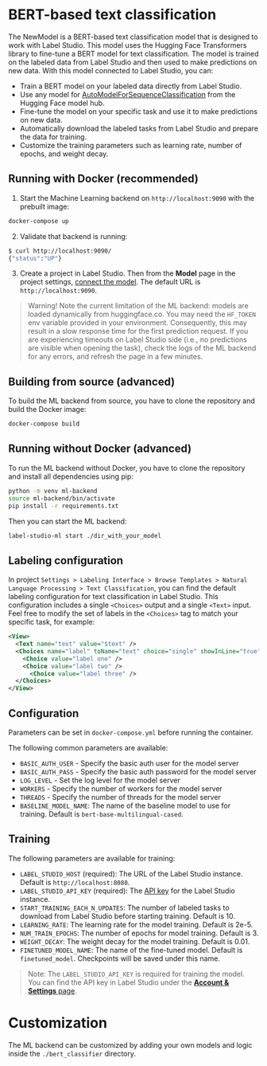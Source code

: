 <!--
---
title: Classify text with a BERT model
type: guide
tier: all
order: 35
hide_menu: true
hide_frontmatter_title: true
meta_title: BERT-based text classification
meta_description: Tutorial on how to use BERT-based text classification with your Label Studio project
categories:
    - Natural Language Processing
    - Text Classification
    - BERT
    - Hugging Face
image: "/tutorials/bert.png"
---
-->

# BERT-based text classification

The NewModel is a BERT-based text classification model that is designed to work with Label Studio. This model uses the Hugging Face Transformers library to fine-tune a BERT model for text classification. The model is trained on the labeled data from Label Studio and then used to make predictions on new data.  With this model connected to Label Studio, you can: 

- Train a BERT model on your labeled data directly from Label Studio.
- Use any model for [AutoModelForSequenceClassification](https://huggingface.co/transformers/v3.0.2/model_doc/auto.html#automodelforsequenceclassification) from the Hugging Face model hub.
- Fine-tune the model on your specific task and use it to make predictions on new data.
- Automatically download the labeled tasks from Label Studio and prepare the data for training.
- Customize the training parameters such as learning rate, number of epochs, and weight decay.


## Running with Docker (recommended)

1. Start the Machine Learning backend on `http://localhost:9090` with the prebuilt image:

```bash
docker-compose up
```

2. Validate that backend is running:

```bash
$ curl http://localhost:9090/
{"status":"UP"}
```

3. Create a project in Label Studio. Then from the **Model** page in the project settings, [connect the model](https://labelstud.io/guide/ml#Connect-the-model-to-Label-Studio). The default URL is `http://localhost:9090`.

> Warning! Note the current limitation of the ML backend: models are loaded dynamically from huggingface.co. You may need the `HF_TOKEN` env variable provided in your environment. Consequently, this may result in a slow response time for the first prediction request. If you are experiencing timeouts on Label Studio side (i.e., no predictions are visible when opening the task), check the logs of the ML backend for any errors, and refresh the page in a few minutes.

## Building from source (advanced)

To build the ML backend from source, you have to clone the repository and build the Docker image:

```bash
docker-compose build
```

## Running without Docker (advanced)

To run the ML backend without Docker, you have to clone the repository and install all dependencies using pip:

```bash
python -m venv ml-backend
source ml-backend/bin/activate
pip install -r requirements.txt
```

Then you can start the ML backend:

```bash
label-studio-ml start ./dir_with_your_model
```


## Labeling configuration

In project `Settings > Labeling Interface > Browse Templates > Natural Language Processing > Text Classification`, you can find the default labeling configuration for text classification in Label Studio. This configuration includes a single `<Choices>` output and a single `<Text>` input. 
Feel free to modify the set of labels in the `<Choices>` tag to match your specific task, for example:

```xml
<View>
  <Text name="text" value="$text" />
  <Choices name="label" toName="text" choice="single" showInLine="true">
    <Choice value="label one" />
    <Choice value="label two" />
      <Choice value="label three" />
  </Choices>
</View>
```


## Configuration

Parameters can be set in `docker-compose.yml` before running the container.

The following common parameters are available:

- `BASIC_AUTH_USER` - Specify the basic auth user for the model server
- `BASIC_AUTH_PASS` - Specify the basic auth password for the model server
- `LOG_LEVEL` - Set the log level for the model server
- `WORKERS` - Specify the number of workers for the model server
- `THREADS` - Specify the number of threads for the model server
- `BASELINE_MODEL_NAME`: The name of the baseline model to use for training. Default is `bert-base-multilingual-cased`.

## Training

The following parameters are available for training:

- `LABEL_STUDIO_HOST` (required): The URL of the Label Studio instance. Default is `http://localhost:8080`.
- `LABEL_STUDIO_API_KEY` (required): The [API key](https://labelstud.io/guide/user_account#Access-token) for the Label Studio instance.
- `START_TRAINING_EACH_N_UPDATES`: The number of labeled tasks to download from Label Studio before starting training. Default is 10.
- `LEARNING_RATE`: The learning rate for the model training. Default is 2e-5.
- `NUM_TRAIN_EPOCHS`: The number of epochs for model training. Default is 3.
- `WEIGHT_DECAY`: The weight decay for the model training. Default is 0.01.
- `FINETUNED_MODEL_NAME`: The name of the fine-tuned model. Default is `finetuned_model`. Checkpoints will be saved under this name.

> Note: The `LABEL_STUDIO_API_KEY` is required for training the model. You can find the API key in Label Studio under the [**Account & Settings** page](https://labelstud.io/guide/user_account#Access-token).


# Customization

The ML backend can be customized by adding your own models and logic inside the `./bert_classifier` directory.
